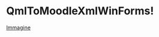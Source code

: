 # QmlToMoodleXmlWinForms!

[Immagine](https://github.com/user-attachments/assets/c3744df1-081b-4886-8082-fbb652b37e57)
